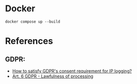 # Docker

`docker compose up --build`

# References

## GDPR:

- [How to satisfy GDPR's consent requirement for IP logging?](https://law.stackexchange.com/questions/28603/how-to-satisfy-gdprs-consent-requirement-for-ip-logging?newreg=0332f7641c8b4cb99659b2d4f9554d40)
- [Art. 6 GDPR - Lawfulness of processing](https://gdpr-info.eu/art-6-gdpr/)